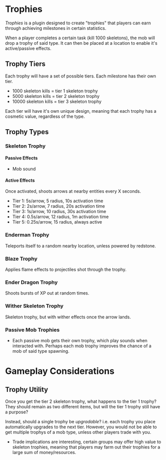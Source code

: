 # Trophies

_Trophies_ is a plugin designed to create "trophies" that players can earn through achieving milestones in certain statistics.

When a player completes a certain task (kill 1000 skeletons), the mob will drop a trophy of said type. It can then be placed at a location to enable it's active/passive effects.

## Trophy Tiers

Each trophy will have a set of possible tiers. Each milestone has their own tier.

- 1000 skeleton kills = tier 1 skeleton trophy
- 5000 skeleton kills = tier 2 skeleton trophy
- 10000 skeleton kills = tier 3 skeleton trophy

Each tier will have it's own unique design, meaning that each trophy has a cosmetic value, regardless of the type.

## Trophy Types

### Skeleton Trophy

#### Passive Effects

* Mob sound

#### Active Effects

Once activated, shoots arrows at nearby entities every X seconds.

- Tier 1: 5s/arrow, 5 radius, 10s activation time
- Tier 2: 2s/arrow, 7 radius, 20s activation time
- Tier 3: 1s/arrow, 10 radius, 30s activation time
- Tier 4: 0.5s/arrow, 12 radius, 1m activation time
- Tier 5: 0.25s/arrow, 15 radius, always active

### Enderman Trophy

Teleports itself to a random nearby location, unless powered by redstone.

### Blaze Trophy

Applies flame effects to projectiles shot through the trophy.

### Ender Dragon Trophy

Shoots bursts of XP out at random times.

### Wither Skeleton Trophy

Skeleton trophy, but with wither effects once the arrow lands.

### Passive Mob Trophies

- Each passive mob gets their own trophy, which play sounds when interacted with. Perhaps each mob trophy improves the chance of a mob of said type spawning.

# Gameplay Considerations

## Trophy Utility

Once you get the tier 2 skeleton trophy, what happens to the tier 1 trophy? They should remain as two different items, but will the tier 1 trophy still have a purpose?

Instead, should a single trophy be _upgradable_? i.e. each trophy you place automatically upgrades to the next tier. However, you would not be able to get multiple trophys of a mob type, unless other players trade with you.

- Trade implications are interesting, certain groups may offer high value to skeleton trophies, meaning that players may farm out their trophies for a large sum of money/resources.

